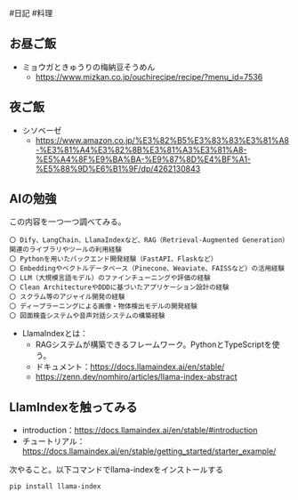 #日記 #料理 

## お昼ご飯
- ミョウガときゅうりの梅納豆そうめん
	- https://www.mizkan.co.jp/ouchirecipe/recipe/?menu_id=7536

## 夜ご飯
- シソベーゼ
	-  https://www.amazon.co.jp/%E3%82%B5%E3%83%83%E3%81%A8-%E3%81%A4%E3%82%8B%E3%81%A3%E3%81%A8-%E5%A4%8F%E9%BA%BA-%E9%87%8D%E4%BF%A1-%E5%88%9D%E6%B1%9F/dp/4262130843

## AIの勉強

この内容を一つ一つ調べてみる。

```
〇 Dify、LangChain、LlamaIndexなど、RAG（Retrieval-Augmented Generation）関連のライブラリやツールの利用経験 
〇 Pythonを用いたバックエンド開発経験（FastAPI、Flaskなど） 
〇 Embeddingやベクトルデータベース（Pinecone、Weaviate、FAISSなど）の活用経験 
〇 LLM（大規模言語モデル）のファインチューニングや評価の経験 
〇 Clean ArchitectureやDDDに基づいたアプリケーション設計の経験 
〇 スクラム等のアジャイル開発の経験 
〇 ディープラーニングによる画像・物体検出モデルの開発経験 
〇 図面検査システムや音声対話システムの構築経験
```

- LlamaIndexとは：
	- RAGシステムが構築できるフレームワーク。PythonとTypeScriptを使う。
	- ドキュメント：https://docs.llamaindex.ai/en/stable/
	- https://zenn.dev/nomhiro/articles/llama-index-abstract

## LlamIndexを触ってみる

- introduction：https://docs.llamaindex.ai/en/stable/#introduction
- チュートリアル：https://docs.llamaindex.ai/en/stable/getting_started/starter_example/

次やること。以下コマンドでllama-indexをインストールする
```
pip install llama-index
```